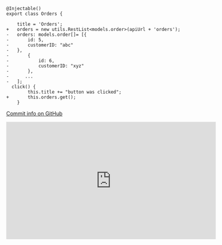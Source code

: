 ﻿```csdiff
@Injectable()
export class Orders {

    title = 'Orders';
+   orders = new utils.RestList<models.order>(apiUrl + 'orders');
-   orders: models.order[]= [{
-       id: 5,
-       customerID: "abc"
-   },
-       {
-           id: 6,
-           customerID: "xyz"
-       },
-      ...
-   ];
  click() {
        this.title += "button was clicked";
+       this.orders.get();
    }    

```

[Commit info on GitHub](https://github.com/FireflyMigration/ENV.Web/commit/b1b6279579f75a5a402d16e82c470d088e5a4a19)



<iframe width="560" height="315" src="https://www.youtube.com/embed/OVBWDwff0Ec?list=PL1DEQjXG2xnJOSQf2421r1S040NkvCApp" frameborder="0" allowfullscreen></iframe>

